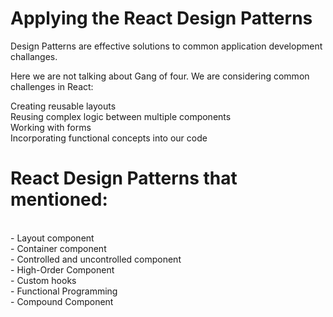 # Applying the React Design Patterns

Design Patterns are effective solutions to common application development challanges.

Here we are not talking about Gang of four. We are considering common challenges in React:

Creating reusable layouts 
<br/>
Reusing complex logic between multiple components
<br/>
Working with forms
<br/>
Incorporating functional concepts into our code


# React Design Patterns that mentioned:
<br/>
- Layout component
<br/>
- Container component
<br/>
- Controlled and uncontrolled component
<br/>
- High-Order Component
<br/>
- Custom hooks
<br/>
- Functional Programming
<br/>
- Compound Component
